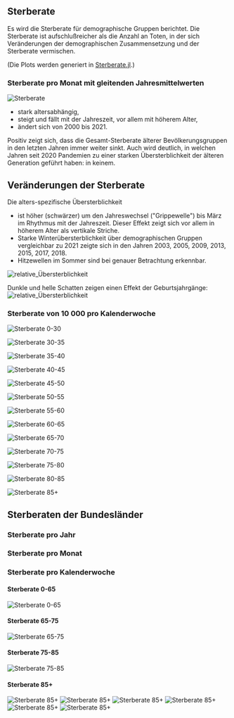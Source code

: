 ## Sterberate
Es wird die Sterberate für demographische Gruppen berichtet.
Die Sterberate ist aufschlußreicher als die Anzahl an Toten, in der sich Veränderungen der demographischen Zusammensetzung und der Sterberate vermischen.

(Die Plots werden generiert in [Sterberate.jl](Sterberate.jl).)

### Sterberate pro Monat mit gleitenden Jahresmittelwerten
![Sterberate](images/Sterberaten.svg)

- stark altersabhängig,
- steigt und fällt mit der Jahreszeit, vor allem mit höherem Alter,
- ändert sich von 2000 bis 2021.

Positiv zeigt sich, dass die Gesamt-Sterberate älterer Bevölkerungsgruppen in den letzten Jahren immer weiter sinkt.
Auch wird deutlich, in welchen Jahren seit 2020 Pandemien zu einer starken Übersterblichkeit der älteren Generation geführt haben:
in keinem.

## Veränderungen der Sterberate
Die alters-spezifische Übersterblichkeit
- ist höher (schwärzer) um den Jahreswechsel ("Grippewelle") bis März im Rhythmus mit der Jahreszeit.
  Dieser Effekt zeigt sich vor allem in höherem Alter als vertikale Striche.
- Starke Winterübersterblichkeit über demographischen Gruppen vergleichbar zu 2021 zeigte sich in den Jahren 2003, 2005, 2009, 2013, 2015, 2017, 2018.
- Hitzewellen im Sommer sind bei genauer Betrachtung erkennbar.

![relative_Übersterblichkeit](images/relative_Übersterblichkeit.svg)

Dunkle und helle Schatten zeigen einen Effekt der Geburtsjahrgänge:
![relative_Übersterblichkeit](images/relative_Übersterblichkeit_kohorten.svg)


### Sterberate von 10 000 pro Kalenderwoche
![Sterberate 0-30](images/Sterberate_0:30.svg)

![Sterberate 30-35](images/Sterberate_30:35.svg)

![Sterberate 35-40](images/Sterberate_35:40.svg)

![Sterberate 40-45](images/Sterberate_40:45.svg)

![Sterberate 45-50](images/Sterberate_45:50.svg)

![Sterberate 50-55](images/Sterberate_50:55.svg)

![Sterberate 55-60](images/Sterberate_55:60.svg)

![Sterberate 60-65](images/Sterberate_60:65.svg)

![Sterberate 65-70](images/Sterberate_65:70.svg)

![Sterberate 70-75](images/Sterberate_70:75.svg)

![Sterberate 75-80](images/Sterberate_75:80.svg)

![Sterberate 80-85](images/Sterberate_80:85.svg)

![Sterberate 85+](images/Sterberate_85:200.svg)


## Sterberaten der Bundesländer

### Sterberate pro Jahr

### Sterberate pro Monat

### Sterberate pro Kalenderwoche
#### Sterberate 0-65
![Sterberate 0-65](images/Sterberate_0:65_1.svg)

#### Sterberate 65-75
![Sterberate 65-75](images/Sterberate_65:75_1.svg)

#### Sterberate 75-85
![Sterberate 75-85](images/Sterberate_75:85_1.svg)

#### Sterberate 85+
![Sterberate 85+](images/Sterberate_85:200_1.svg)
![Sterberate 85+](images/Sterberate_85:200_2.svg)
![Sterberate 85+](images/Sterberate_85:200_3.svg)
![Sterberate 85+](images/Sterberate_85:200_4.svg)
![Sterberate 85+](images/Sterberate_85:200_5.svg)
![Sterberate 85+](images/Sterberate_85:200_6.svg)


